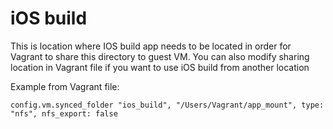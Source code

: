 # iOS build
This is location where IOS build app needs to be located in order for Vagrant to share this directory to guest VM.
You can also modify sharing location in Vagrant file if you want to use iOS build from another location

Example from Vagrant file:
```
config.vm.synced_folder "ios_build", "/Users/Vagrant/app_mount", type: "nfs", nfs_export: false
```

